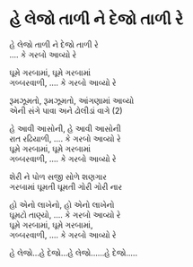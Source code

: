 # હે લેજો તાળી ને દેજો તાળી રે

હે લેજો તાળી ને દેજો તાળી રે  
.... કે ગરબો આવ્યો રે  

ઘૂમે ગરબામાં, ઘૂમે ગરબામાં  
ગબ્બરવાળી, .... કે ગરબો આવ્યો રે  

રૂમઝૂમતો, રૂમઝૂમતો, આંગણામાં આવ્યો  
એની સંગે પાવા અને ઢોલીડાં વાગે (2)  

હે આવી આસોની, હે આવી આસોની  
રાત રઢિયાળી, .... કે ગરબો આવ્યો રે  
ઘૂમે ગરબામાં, ઘૂમે ગરબામાં  
ગબ્બરવાળી, .... કે ગરબો આવ્યો રે  

શેરી ને પોળ સજી સોળે શણગાર  
ગરબામાં ઘૂમતી ઘૂમતી ગોરી ગોરી નાર  

હો એનો લાખેનો, હો એનો લાખેનો  
ઘૂમટો તાણ્યો, .... કે ગરબો આવ્યો રે  
ઘૂમે ગરબામાં, ઘૂમે ગરબામાં,  
ગબ્બરવાળી, .... કે ગરબો આવ્યો રે  

હે લેજો...હે દેજો...હે લેજો......હે દેજો.....  
